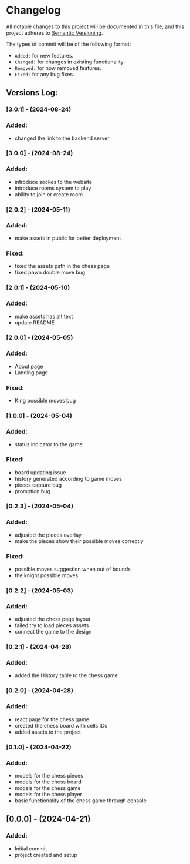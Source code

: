 # Changelog

All notable changes to this project will be documented in this file,
and this project adheres to [Semantic Versioning](https://semver.org/spec/v2.0.0.html).

The types of commit will be of the following format:
- `Added:` for new features.
- `Changed:` for changes in existing functionality.
- `Removed:` for now removed features.
- `Fixed:` for any bug fixes.


## Versions Log:

### [3.0.1] - (2024-08-24)
### Added:
- changed the link to the backend server


### [3.0.0] - (2024-08-24)
### Added:
- introduce sockes to the website
- introduce rooms system to play
- ability to join or create room


### [2.0.2] - (2024-05-11)
### Added:
- make assets in public for better deployment

### Fixed:
- fixed the assets path in the chess page
- fixed pawn double move bug


### [2.0.1] - (2024-05-10)
### Added:
- make assets has alt text
- update README


### [2.0.0] - (2024-05-05)
### Added:
- About page
- Landing page

### Fixed:
- King possible moves bug



### [1.0.0] - (2024-05-04)
### Added:
- status indicator to the game

### Fixed:
- board updating issue
- history generated according to game moves
- pieces capture bug
- promotion bug



### [0.2.3] - (2024-05-04)

### Added:
- adjusted the pieces overlay
- make the pieces show their possible moves correctly

### Fixed:
- possible moves suggestion when out of bounds
- the knight possible moves



### [0.2.2] - (2024-05-03)

### Added:
- adjusted the chess page layout
- failed try to load pieces assets
- connect the game to the design



### [0.2.1] - (2024-04-28)

### Added:
- added the History table to the chess game



### [0.2.0] - (2024-04-28)

### Added:
- react page for the chess game
- created the chess board with cells IDs
- added assets to the project



### [0.1.0] - (2024-04-22)

### Added:
- models for the chess pieces
- models for the chess board
- models for the chess game
- models for the chess player
- basic functionality of the chess game through console



## [0.0.0] - (2024-04-21)

### Added:
- Initial commit
- project created and setup
